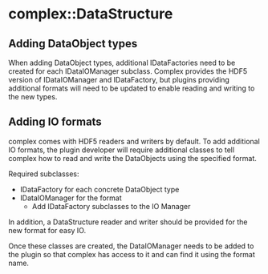 # complex::DataStructure

## Adding DataObject types
When adding DataObject types, additional IDataFactories need to be created for each IDataIOManager subclass. Complex provides the HDF5 version of IDataIOManager and IDataFactory, but plugins providing additional formats will need to be updated to enable reading and writing to the new types.

## Adding IO formats
complex comes with HDF5 readers and writers by default. To add additional IO formats, the plugin developer will require additional classes to tell complex how to read and write the DataObjects using the specified format.

Required subclasses:
* IDataFactory for each concrete DataObject type
* IDataIOManager for the format
  * Add IDataFactory subclasses to the IO Manager

In addition, a DataStructure reader and writer should be provided for the new format for easy IO.

Once these classes are created, the DataIOManager needs to be added to the plugin so that complex has access to it and can find it using the format name.

